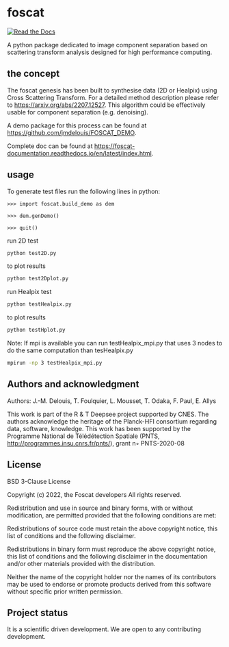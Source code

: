 # foscat

[![Read the Docs](https://readthedocs.org/projects/foscat-documentation/badge/?version=latest)](https://foscat-documentation.readthedocs.io/en/latest)

A python package dedicated to image component separation based on scattering transform analysis designed for high performance computing.

## the concept

The foscat genesis has been built to synthesise data (2D or Healpix) using Cross Scattering Transform. For a detailed method description please refer to https://arxiv.org/abs/2207.12527. This algorithm could be effectively usable for component separation (e.g. denoising).

A demo package for this process can be found at https://github.com/jmdelouis/FOSCAT_DEMO.

Complete doc can be found at https://foscat-documentation.readthedocs.io/en/latest/index.html.


## usage


To generate test files run the following lines in python:

```pycon
>>> import foscat.build_demo as dem

>>> dem.genDemo()

>>> quit()
```

run 2D test

```sh
python test2D.py
```

to plot results

```sh
python test2Dplot.py
```

run Healpix test

```sh
python testHealpix.py
```

to plot results

```sh
python testHplot.py
```

Note: If mpi is available you can run testHealpix_mpi.py that uses 3 nodes to do the same computation than tesHealpix.py

```sh
mpirun -np 3 testHealpix_mpi.py
```

## Authors and acknowledgment

Authors: J.-M. Delouis, T. Foulquier, L. Mousset, T. Odaka, F. Paul, E. Allys

This work is part of the R & T Deepsee project supported by CNES. The authors acknowledge the heritage of the Planck-HFI consortium regarding data, software, knowledge. This work has been supported by the Programme National de Télédétection Spatiale (PNTS, http://programmes.insu.cnrs.fr/pnts/), grant n◦ PNTS-2020-08

## License
BSD 3-Clause License

Copyright (c) 2022, the Foscat developers All rights reserved.

Redistribution and use in source and binary forms, with or without modification, are permitted provided that the following conditions are met:

Redistributions of source code must retain the above copyright notice, this list of conditions and the following disclaimer.

Redistributions in binary form must reproduce the above copyright notice, this list of conditions and the following disclaimer in the documentation and/or other materials provided with the distribution.

Neither the name of the copyright holder nor the names of its contributors may be used to endorse or promote products derived from this software without specific prior written permission.

## Project status
It is a scientific driven development. We are open to any contributing development.
